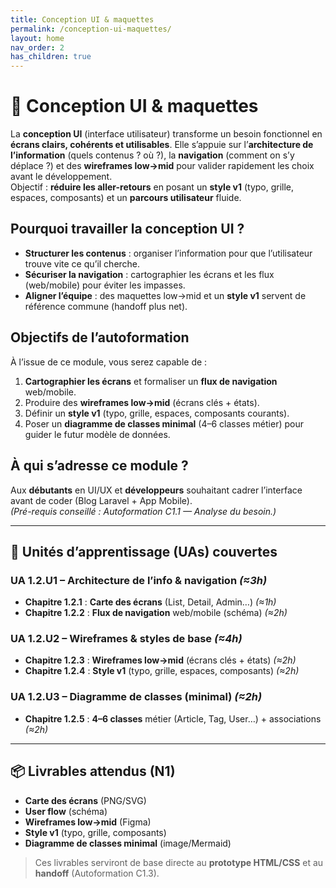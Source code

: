 ```yaml
---
title: Conception UI & maquettes
permalink: /conception-ui-maquettes/
layout: home
nav_order: 2
has_children: true
---
```


# 🎨 Conception UI & maquettes

La **conception UI** (interface utilisateur) transforme un besoin fonctionnel en **écrans clairs, cohérents et utilisables**. Elle s’appuie sur l’**architecture de l’information** (quels contenus ? où ?), la **navigation** (comment on s’y déplace ?) et des **wireframes low→mid** pour valider rapidement les choix avant le développement.  
Objectif : **réduire les aller-retours** en posant un **style v1** (typo, grille, espaces, composants) et un **parcours utilisateur** fluide.

## Pourquoi travailler la conception UI ?
- **Structurer les contenus** : organiser l’information pour que l’utilisateur trouve vite ce qu’il cherche.  
- **Sécuriser la navigation** : cartographier les écrans et les flux (web/mobile) pour éviter les impasses.  
- **Aligner l’équipe** : des maquettes low→mid et un **style v1** servent de référence commune (handoff plus net).

## Objectifs de l’autoformation
À l’issue de ce module, vous serez capable de :  
1. **Cartographier les écrans** et formaliser un **flux de navigation** web/mobile.  
2. Produire des **wireframes low→mid** (écrans clés + états).  
3. Définir un **style v1** (typo, grille, espaces, composants courants).  
4. Poser un **diagramme de classes minimal** (4–6 classes métier) pour guider le futur modèle de données.

## À qui s’adresse ce module ?
Aux **débutants** en UI/UX et **développeurs** souhaitant cadrer l’interface avant de coder (Blog Laravel + App Mobile).  
*(Pré-requis conseillé : Autoformation C1.1 — Analyse du besoin.)*

---

## 📘 Unités d’apprentissage (UAs) couvertes

### UA 1.2.U1 – Architecture de l’info & navigation *(≈3h)*
- **Chapitre 1.2.1** : **Carte des écrans** (List, Detail, Admin…) *(≈1h)*  
- **Chapitre 1.2.2** : **Flux de navigation** web/mobile (schéma) *(≈2h)*

### UA 1.2.U2 – Wireframes & styles de base *(≈4h)*
- **Chapitre 1.2.3** : **Wireframes low→mid** (écrans clés + états) *(≈2h)*  
- **Chapitre 1.2.4** : **Style v1** (typo, grille, espaces, composants) *(≈2h)*

### UA 1.2.U3 – Diagramme de classes (minimal) *(≈2h)*
- **Chapitre 1.2.5** : **4–6 classes** métier (Article, Tag, User…) + associations *(≈2h)*

---

## 📦 Livrables attendus (N1)
- **Carte des écrans** (PNG/SVG)  
- **User flow** (schéma)  
- **Wireframes low→mid** (Figma)  
- **Style v1** (typo, grille, composants)  
- **Diagramme de classes minimal** (image/Mermaid)

> Ces livrables serviront de base directe au **prototype HTML/CSS** et au **handoff** (Autoformation C1.3).


